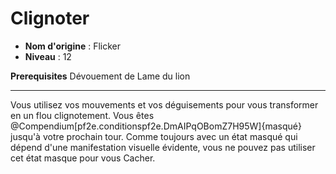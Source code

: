 # Clignoter

 * **Nom d'origine** : Flicker
 * **Niveau** : 12


<p><span><strong>Prerequisites</strong> Dévouement de Lame du lion<br></span></p>
<hr>
<p>Vous utilisez vos mouvements et vos déguisements pour vous transformer en un flou clignotement. Vous êtes @Compendium[pf2e.conditionspf2e.DmAIPqOBomZ7H95W]{masqué} jusqu'à votre prochain tour. Comme toujours avec un état masqué qui dépend d'une manifestation visuelle évidente, vous ne pouvez pas utiliser cet état masque pour vous Cacher.&nbsp;</p>